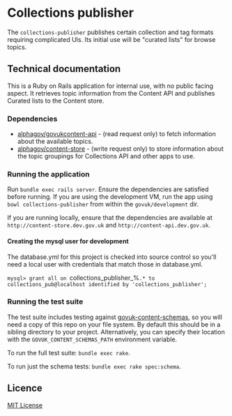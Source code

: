 # Collections publisher

The `collections-publisher` publishes certain collection and tag formats requiring
complicated UIs.  Its initial use will be "curated lists" for browse topics.

## Technical documentation

This is a Ruby on Rails application for internal use, with no public facing
aspect. It retrieves topic information from the Content API and publishes
Curated lists to the Content store.

### Dependencies

- [alphagov/govukcontent-api](https://github.com/alphagov/govuk_contentapi) -
  (read request only) to fetch information about the available topics.
- [alphagov/content-store](https://github.com/alphagov/content-store) -
  (write request only) to store information about the topic
  groupings for Collections API and other apps to use.

### Running the application

Run `bundle exec rails server`. Ensure the dependencies are satisfied before
running. If you are using the development VM, run the app using `bowl
collections-publisher` from within the `govuk/development` dir.

If you are running locally, ensure that the dependencies are available at
`http://content-store.dev.gov.uk` and `http://content-api.dev.gov.uk`.

#### Creating the mysql user for development

The database.yml for this project is checked into source control so
you'll need a local user with credentials that match those in
database.yml.

`mysql> grant all on `collections_publisher\_%`.* to collections_pub@localhost identified by 'collections_publisher';`

### Running the test suite

The test suite includes testing against
[govuk-content-schemas](http://github.com/alphagov/govuk-content-schemas), so
you will need a copy of this repo on your file system. By default this should
be in a sibling directory to your project. Alternatively, you can specify their
location with the `GOVUK_CONTENT_SCHEMAS_PATH` environment variable.

To run the full test suite: `bundle exec rake`.

To run just the schema tests: `bundle exec rake spec:schema`.

## Licence

[MIT License](LICENSE)
